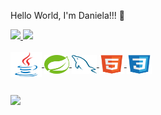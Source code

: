 Hello World, I'm Daniela!!! 👋

 <div>
  <a href="https://github.com/daniela2022">
  <img height="180em" src="https://github-readme-stats.vercel.app/api?username=daniela2022&show_icons=true&theme=cobalt&include_all_commits=true&count_private=true"/>
  <img height="180em" src="https://github-readme-stats.vercel.app/api/top-langs/?username=daniela2022&layout=compact&langs_count=7&theme=cobalt"/>
</div>
 
 <div style="display: inline_block"><br>
  <img align="center"  height="40" width="50" src="https://raw.githubusercontent.com/devicons/devicon/master/icons/java/java-original.svg">
   <img align="center"  height="30" width="40" src="https://raw.githubusercontent.com/devicons/devicon/master/icons/spring/spring-original.svg">
   <img align="center" height="30" width="40" src="https://raw.githubusercontent.com/devicons/devicon/master/icons/mysql/mysql-original.svg">
  <img align="center"  height="30" width="40" src="https://raw.githubusercontent.com/devicons/devicon/master/icons/html5/html5-original.svg">
  <img align="center"  height="30" width="40" src="https://raw.githubusercontent.com/devicons/devicon/master/icons/css3/css3-original.svg">
  
</div>
 
 ##
 
 <div>
 <a href = "mailto:contato@danielapedon3@gmail.com"><img src="https://img.shields.io/badge/Gmail-D14836?style=for-the-badge&logo=gmail&logoColor=white"></a>
  
  

 
 </div>
  
<!--
**daniela2022/daniela2022** is a ✨ _special_ ✨ repository because its `README.md` (this file) appears on your GitHub profile.

Here are some ideas to get you started:

- 🔭 I’m currently working on ...
- 🌱 I’m currently learning ...
- 👯 I’m looking to collaborate on ...
- 🤔 I’m looking for help with ...
- 💬 Ask me about ...
- 📫 How to reach me: ...
- 😄 Pronouns: ...
- ⚡ Fun fact: ...
-->
